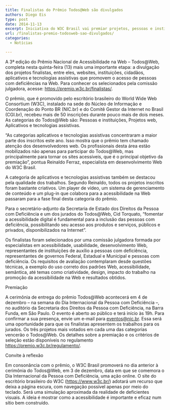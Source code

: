 ```yaml
---
title: Finalistas do Prêmio Todos@Web são divulgados
authors: Diego Eis
type: post
date: 2014-11-13
excerpt: Iniciativa do W3C Brasil vai premiar projetos, pessoas e instituições que promovem a acessibilidade na Web
url: /finalistas-premio-todosweb-sao-divulgados/
categories:
  - Notícias

---
```

A 3ª edição do Prêmio Nacional de Acessibilidade na Web – Todos@Web, completa nesta quinta-feira (13) mais uma importante etapa: a divulgação dos projetos finalistas, entre eles, websites, instituições, cidadãos, aplicativos e tecnologias assistivas que promovem o acesso de pessoas com deficiências na Web. Para conhecer os selecionados pela comissão julgadora, acesse: https://premio.w3c.br/finalistas/.

O prêmio, que é promovido pelo escritório brasileiro do World Wide Web Consortium (W3C), instalado na sede do Núcleo de Informação e Coordenação do Ponto BR (NIC.br) e do Comitê Gestor da Internet no Brasil (CGI.br), recebeu mais de 50 inscrições durante pouco mais de dois meses. As categorias do Todos@Web são: Pessoas e instituições, Projetos web, Aplicativos e tecnologias assistivas.

&#8220;As categorias aplicativos e tecnologias assistivas concentraram a maior parte dos inscritos este ano. Isso mostra que o prêmio tem chamado atenção dos desenvolvedores web. Os profissionais desta área estão mobilizados não apenas para participar do Todos@Web, mas principalmente para tornar os sites acessíveis, que é o principal objetivo da premiação”, pontua Reinaldo Ferraz, especialista em desenvolvimento Web do W3C Brasil. 

A categoria de aplicativos e tecnologias assistivas também se destacou pela qualidade dos trabalhos. Segundo Reinaldo, todos os projetos inscritos foram bastante criativos. Um player de vídeo, um sistema de gerenciamento de conteúdo e um plug-in que colabora para a acessibilidade na Web passaram para a fase final desta categoria do prêmio.

Para o secretário-adjunto da Secretaria de Estado dos Direitos da Pessoa com Deficiência e um dos jurados do Todos@Web, Cid Torquato, &#8220;fomentar a acessibilidade digital é fundamental para a inclusão das pessoas com deficiência, possibilitando seu acesso aos produtos e serviços, públicos e privados, disponibilizados na Internet&#8221;.

Os finalistas foram selecionados por uma comissão julgadora formada por especialistas em acessibilidade, usabilidade, desenvolvimento Web, representantes de instituições de auxílio a pessoas com deficiência, representantes de governos Federal, Estadual e Municipal e pessoas com deficiência. Os requisitos de avaliação contemplaram desde questões técnicas, a exemplo do uso correto dos padrões Web, acessibilidade, semântica, até temas como criatividade, design, impacto do trabalho na promoção da acessibilidade na Web e resultados obtidos.

Premiação

A cerimônia de entrega do prêmio Todos@Web acontecerá em 4 de dezembro – na semana do Dia Internacional da Pessoa com Deficiência –, no auditório da Secretaria dos Direitos da Pessoa com Deficiência, na Barra Funda, em São Paulo. O evento é aberto ao público e terá início às 19h. Para confirmar a sua presença, envie um e-mail para eventos@nic.br. Essa será uma oportunidade para que os finalistas apresentem os trabalhos para os jurados. Os três projetos mais votados em cada uma das categorias vencerão o Todos@Web. Os detalhes sobre a premiação e os critérios de seleção estão disponíveis no regulamento https://premio.w3c.br/regulamento/.

Convite à reflexão

Em consonância com o prêmio, o W3C Brasil promoverá no dia anterior à cerimônia do Todos@Web, em 3 de dezembro, data em que se comemora o Dia Internacional da Pessoa com Deficiência, uma ação online. O site do escritório brasileiro do W3C (https://www.w3c.br/) adotará um recurso que deixa a página escura, com navegação possível apenas por meio do teclado. Será uma simulação aproximada da realidade de deficientes visuais. A ideia é mostrar como a acessibilidade é importante e eficaz num sítio bem construído.